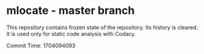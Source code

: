 # mlocate - master branch

This repository contains frozen state of the repository.
Its history is cleared. It is used only for static code
analysis with Codacy.

Commit Time: 1704094093